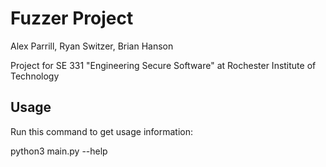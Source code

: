 Fuzzer Project
==============

Alex Parrill, Ryan Switzer, Brian Hanson

Project for SE 331 "Engineering Secure Software" at Rochester Institute of Technology

Usage
-----

Run this command to get usage information:

python3 main.py --help

